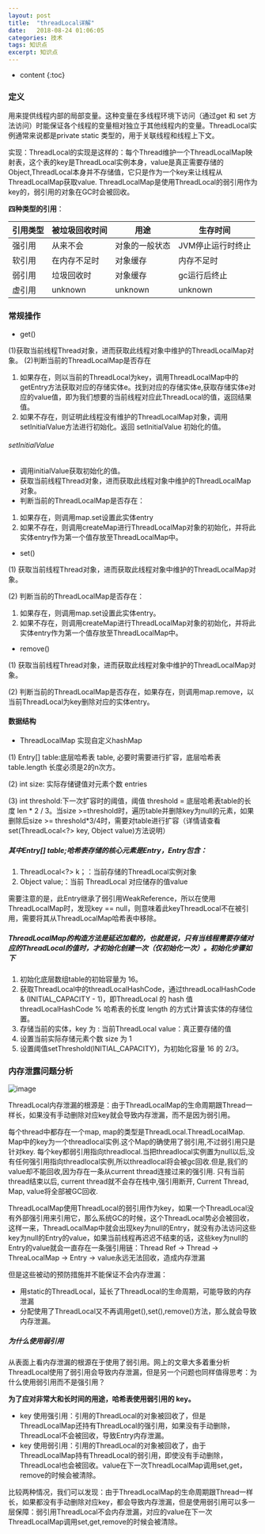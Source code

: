 ```yaml
---
layout: post
title:  "threadLocal详解"
date:   2018-08-24 01:06:05
categories: 技术
tags: 知识点
excerpt: 知识点
---
```



* content
{:toc}

### 定义

用来提供线程内部的局部变量。这种变量在多线程环境下访问（通过get 和 set 方法访问）时能保证各个线程的变量相对独立于其他线程内的变量。ThreadLocal实例通常来说都是private static 类型的，用于关联线程和线程上下文。


实现：ThreadLocal的实现是这样的：每个Thread维护一个ThreadLocalMap映射表，这个表的key是ThreadLocal实例本身，value是真正需要存储的Object,ThreadLocal本身并不存储值，它只是作为一个key来让线程从ThreadLocalMap获取value. ThreadLocalMap是使用ThreadLocal的弱引用作为key的，弱引用的对象在GC时会被回收。

**四种类型的引用**：

引用类型 | 被垃圾回收时间 | 用途 | 生存时间
---|--- | --- | ---
强引用 | 从来不会 | 对象的一般状态 | JVM停止运行时终止
软引用 | 在内存不足时 | 对象缓存 | 内存不足时
弱引用 | 垃圾回收时 | 对象缓存| gc运行后终止
虚引用 | unknown | unknown | unknown

### 常规操作

- get()

(1)获取当前线程Thread对象，进而获取此线程对象中维护的ThreadLocalMap对象。
(2)判断当前的ThreadLocalMap是否存在
   
1. 如果存在，则以当前的ThreadLocal为key，调用ThreadLocalMap中的getEntry方法获取对应的存储实体e。找到对应的存储实体e,获取存储实体e对应的value值，即为我们想要的当前线程对应此ThreadLocal的值，返回结果值。
2. 如果不存在，则证明此线程没有维护的ThreadLocalMap对象，调用setInitialValue方法进行初始化。返回 setInitialValue 初始化的值。

###### setInitialValue

- 调用initialValue获取初始化的值。
- 获取当前线程Thread对象，进而获取此线程对象中维护的ThreadLocalMap对象。
- 判断当前的ThreadLocalMap是否存在：

1.   如果存在，则调用map.set设置此实体entry
2.   如果不存在，则调用createMap进行ThreadLocalMap对象的初始化，并将此实体entry作为第一个值存放至ThreadLocalMap中。

- set()

(1) 获取当前线程Thread对象，进而获取此线程对象中维护的ThreadLocalMap对象。

(2) 判断当前的ThreadLocalMap是否存在：

  1. 如果存在，则调用map.set设置此实体entry。
  2. 如果不存在，则调用createMap进行ThreadLocalMap对象的初始化，并将此实体entry作为第一个值存放至ThreadLocalMap中。

- remove()

(1) 获取当前线程Thread对象，进而获取此线程对象中维护的ThreadLocalMap对象。

(2) 判断当前的ThreadLocalMap是否存在，如果存在，则调用map.remove，以当前ThreadLocal为key删除对应的实体entry。

####  数据结构

- ThreadLocalMap 实现自定义hashMap

(1) Entry[] table:底层哈希表 table, 必要时需要进行扩容，底层哈希表 table.length 长度必须是2的n次方。

(2) int size: 实际存储键值对元素个数 entries

(3) int threshold:下一次扩容时的阈值，阈值 threshold = 底层哈希表table的长度 len * 2 / 3。当size >=threshold时，遍历table并删除key为null的元素，如果删除后size >= threshold*3/4时，需要对table进行扩容（详情请查看set(ThreadLocal<?> key, Object value)方法说明）
  
##### 其中Entry[] table;哈希表存储的核心元素是Entry，Entry包含：

1. ThreadLocal<?> k；：当前存储的ThreadLocal实例对象
2. Object value;：当前 ThreadLocal 对应储存的值value

需要注意的是，此Entry继承了弱引用WeakReference，所以在使用ThreadLocalMap时，发现key == null，则意味着此keyThreadLocal不在被引用，需要将其从ThreadLocalMap哈希表中移除。

##### ThreadLocalMap的构造方法是延迟加载的，也就是说，只有当线程需要存储对应的ThreadLocal的值时，才初始化创建一次（仅初始化一次）。初始化步骤如下
1. 初始化底层数组table的初始容量为 16。
2. 获取ThreadLocal中的threadLocalHashCode，通过threadLocalHashCode & (INITIAL_CAPACITY - 1)，即ThreadLocal 的 hash 值 threadLocalHashCode  % 哈希表的长度 length 的方式计算该实体的存储位置。
3. 存储当前的实体，key 为 : 当前ThreadLocal value：真正要存储的值
4. 设置当前实际存储元素个数 size 为 1
5. 设置阈值setThreshold(INITIAL_CAPACITY)，为初始化容量 16 的 2/3。

### 内存泄露问题分析

![image](https://ws1.sinaimg.cn/large/b1eb59d9ly1fwwk2975muj20ju0b777j.jpg)

ThreadLocal内存泄漏的根源是：由于ThreadLocalMap的生命周期跟Thread一样长，如果没有手动删除对应key就会导致内存泄漏，而不是因为弱引用。

每个thread中都存在一个map, map的类型是ThreadLocal.ThreadLocalMap. Map中的key为一个threadlocal实例.这个Map的确使用了弱引用,不过弱引用只是针对key. 每个key都弱引用指向threadlocal.当把threadlocal实例置为null以后,没有任何强引用指向threadlocal实例,所以threadlocal将会被gc回收.但是,我们的value却不能回收,因为存在一条从current thread连接过来的强引用. 只有当前thread结束以后, current thread就不会存在栈中,强引用断开, Current Thread, Map, value将全部被GC回收.

ThreadLocalMap使用ThreadLocal的弱引用作为key，如果一个ThreadLocal没有外部强引用来引用它，那么系统GC的时候，这个ThreadLocal势必会被回收，这样一来，ThreadLocalMap中就会出现key为null的Entry，就没有办法访问这些key为null的Entry的value，如果当前线程再迟迟不结束的话，这些key为null的Entry的value就会一直存在一条强引用链：Thread Ref -> Thread -> ThreaLocalMap -> Entry -> value永远无法回收，造成内存泄漏

但是这些被动的预防措施并不能保证不会内存泄漏：

- 用static的ThreadLocal，延长了ThreadLocal的生命周期，可能导致的内存泄漏
- 分配使用了ThreadLocal又不再调用get(),set(),remove()方法，那么就会导致内存泄漏。

##### 为什么使用弱引用

从表面上看内存泄漏的根源在于使用了弱引用。网上的文章大多着重分析ThreadLocal使用了弱引用会导致内存泄漏，但是另一个问题也同样值得思考：为什么使用弱引用而不是强引用？

**为了应对非常大和长时间的用途，哈希表使用弱引用的 key。**

- key 使用强引用：引用的ThreadLocal的对象被回收了，但是ThreadLocalMap还持有ThreadLocal的强引用，如果没有手动删除，ThreadLocal不会被回收，导致Entry内存泄漏。
- key 使用弱引用：引用的ThreadLocal的对象被回收了，由于ThreadLocalMap持有ThreadLocal的弱引用，即使没有手动删除，ThreadLocal也会被回收。value在下一次ThreadLocalMap调用set,get，remove的时候会被清除。

比较两种情况，我们可以发现：由于ThreadLocalMap的生命周期跟Thread一样长，如果都没有手动删除对应key，都会导致内存泄漏，但是使用弱引用可以多一层保障：弱引用ThreadLocal不会内存泄漏，对应的value在下一次ThreadLocalMap调用set,get,remove的时候会被清除。
